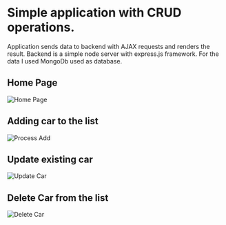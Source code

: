 # Simple application with CRUD operations.

Application sends data to backend with AJAX requests and renders the result.
Backend is a simple node server with express.js framework. For the data I used MongoDb used as database.

## Home Page

![Home Page](https://i.imgur.com/Uz1D0ys.png)

## Adding car to the list

![Process Add](https://i.imgur.com/DEEEIsK.png)

## Update existing car

![Update Car](https://i.imgur.com/5fo6ws7.png)

## Delete Car from the list

![Delete Car](https://i.imgur.com/fbTvs1A.jpg)

